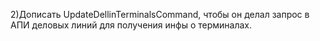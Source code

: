 2)Дописать UpdateDellinTerminalsCommand, чтобы он делал запрос в АПИ деловых линий для получения инфы о терминалах.